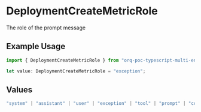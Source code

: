 # DeploymentCreateMetricRole

The role of the prompt message

## Example Usage

```typescript
import { DeploymentCreateMetricRole } from "orq-poc-typescript-multi-env-version/models/operations";

let value: DeploymentCreateMetricRole = "exception";
```

## Values

```typescript
"system" | "assistant" | "user" | "exception" | "tool" | "prompt" | "correction" | "expected_output"
```